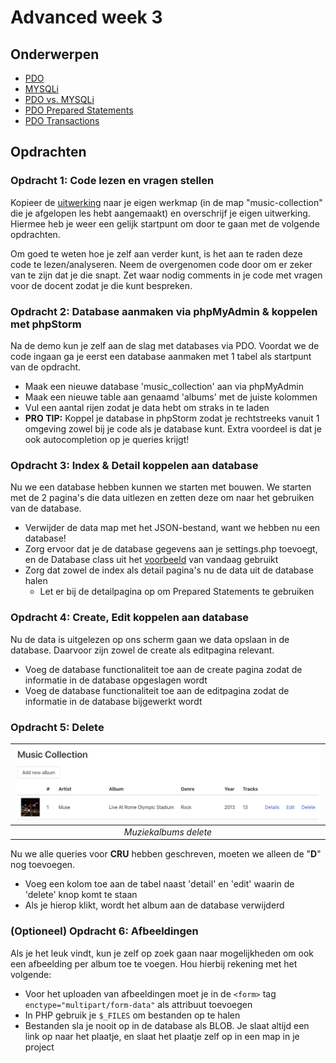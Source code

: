 # Advanced week 3

## Onderwerpen

- [PDO](http://www.php.net/manual/en/book.pdo.php)
- [MYSQLi](http://www.php.net/manual/en/book.mysqli.php)
- [PDO vs. MYSQLi](http://net.tutsplus.com/tutorials/php/pdo-vs-mysqli-which-should-you-use/)
- [PDO Prepared Statements](https://www.php.net/manual/en/pdo.prepare.php)
- [PDO Transactions](https://www.php.net/manual/en/pdo.transactions.php)

## Opdrachten

### Opdracht 1: Code lezen en vragen stellen

Kopieer de [uitwerking](../lesson2/assignment) naar je eigen werkmap (in de map "music-collection"
die je afgelopen les hebt aangemaakt) en overschrijf je eigen uitwerking. Hiermee heb je weer een
gelijk startpunt om door te gaan met de volgende opdrachten.

Om goed te weten hoe je zelf aan verder kunt, is het aan te raden deze code te lezen/analyseren.
Neem de overgenomen code door om er zeker van te zijn dat je die snapt. Zet waar nodig comments in
je code met vragen voor de docent zodat je die kunt bespreken.

### Opdracht 2: Database aanmaken via phpMyAdmin & koppelen met phpStorm

Na de demo kun je zelf aan de slag met databases via PDO. Voordat we de code ingaan ga je eerst
een database aanmaken met 1 tabel als startpunt van de opdracht.

- Maak een nieuwe database 'music_collection' aan via phpMyAdmin
- Maak een nieuwe table aan genaamd 'albums' met de juiste kolommen
- Vul een aantal rijen zodat je data hebt om straks in te laden
- **PRO TIP:** Koppel je database in phpStorm zodat je rechtstreeks vanuit 1 omgeving
  zowel bij je code als je database kunt. Extra voordeel is dat je ook autocompletion
  op je queries krijgt!

### Opdracht 3: Index & Detail koppelen aan database

Nu we een database hebben kunnen we starten met bouwen. We starten met de 2 pagina's die data
uitlezen en zetten deze om naar het gebruiken van de database.

- Verwijder de data map met het JSON-bestand, want we hebben nu een database!
- Zorg ervoor dat je de database gegevens aan je settings.php toevoegt, en de Database class
  uit het [voorbeeld](example) van vandaag gebruikt
- Zorg dat zowel de index als detail pagina's nu de data uit de database halen
    - Let er bij de detailpagina op om Prepared Statements te gebruiken

### Opdracht 4: Create, Edit koppelen aan database

Nu de data is uitgelezen op ons scherm gaan we data opslaan in de database. Daarvoor zijn zowel de
create als editpagina relevant.

- Voeg de database functionaliteit toe aan de create pagina zodat de informatie in de database
  opgeslagen wordt
- Voeg de database functionaliteit toe aan de editpagina zodat de informatie in de database
  bijgewerkt wordt

### Opdracht 5: Delete

| ![Muziekalbums delete](music-albums-delete.png) | 
|:-----------------------------------------------:| 
|              *Muziekalbums delete*              |

Nu we alle queries voor **CRU** hebben geschreven, moeten we alleen de "**D**" nog toevoegen.

- Voeg een kolom toe aan de tabel naast 'detail' en 'edit' waarin de 'delete' knop komt te staan
- Als je hierop klikt, wordt het album aan de database verwijderd

### (Optioneel) Opdracht 6: Afbeeldingen

Als je het leuk vindt, kun je zelf op zoek gaan naar mogelijkheden om ook een afbeelding per album
toe te voegen. Hou hierbij rekening met het volgende:

- Voor het uploaden van afbeeldingen moet je in de `<form>` tag `enctype="multipart/form-data"` als
  attribuut toevoegen
- In PHP gebruik je `$_FILES` om bestanden op te halen
- Bestanden sla je nooit op in de database als BLOB. Je slaat altijd een link op naar het plaatje, en
  slaat het plaatje zelf op in een map in je project
